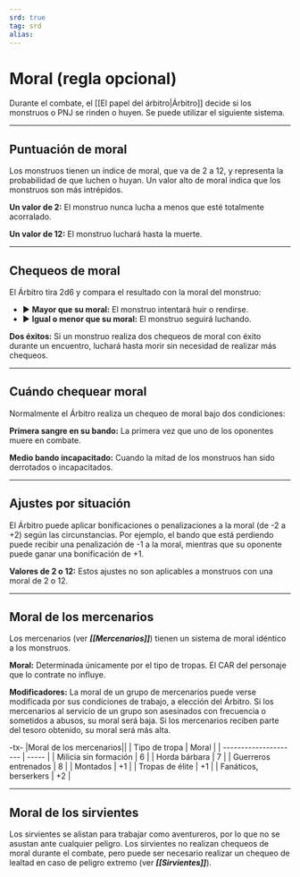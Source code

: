```yaml
---
srd: true
tag: srd
alias: 
---
```

# Moral (regla opcional)

Durante el combate, el [[El papel del árbitro|Árbitro]] decide si los monstruos o PNJ se rinden o huyen. Se puede utilizar el siguiente sistema.

---
## Puntuación de moral

Los monstruos tienen un índice de moral, que va de 2 a 12, y representa la probabilidad de que luchen o huyan. Un valor alto de moral indica que los monstruos son más intrépidos.

**Un valor de 2:** El monstruo nunca lucha a menos que esté totalmente acorralado.

**Un valor de 12:** El monstruo luchará hasta la muerte.

---
## Chequeos de moral

El Árbitro tira 2d6 y compara el resultado con la moral del monstruo: 

- ▶ **Mayor que su moral:** El monstruo intentará huir o rendirse. 
- ▶ **Igual o menor que su moral:** El monstruo seguirá luchando.

**Dos éxitos:** Si un monstruo realiza dos chequeos de moral con éxito durante un encuentro, luchará hasta morir sin necesidad de realizar más chequeos.

---
## Cuándo chequear moral

Normalmente el Árbitro realiza un chequeo de moral bajo dos condiciones:

**Primera sangre en su bando:** La primera vez que uno de los oponentes muere en combate.

**Medio bando incapacitado:** Cuando la mitad de los monstruos han sido derrotados o incapacitados.

---
## Ajustes por situación

El Árbitro puede aplicar bonificaciones o penalizaciones a la moral (de -2 a +2) según las circunstancias. Por ejemplo, el bando que está perdiendo puede recibir una penalización de -1 a la moral, mientras que su oponente puede ganar una bonificación de +1.

**Valores de 2 o 12:** Estos ajustes no son aplicables a monstruos con una moral de 2 o 12.

---
## Moral de los mercenarios

Los mercenarios (ver **_[[Mercenarios]]_**) tienen un sistema de moral idéntico a los monstruos.

**Moral:** Determinada únicamente por el tipo de tropas. El CAR del personaje que lo contrate no influye.

**Modificadores:** La moral de un grupo de mercenarios puede verse modificada por sus condiciones de trabajo, a elección del Árbitro. Si los mercenarios al servicio de un grupo son asesinados con frecuencia o sometidos a abusos, su moral será baja. Si los mercenarios reciben parte del tesoro obtenido, su moral será más alta.

-tx-
|Moral de los mercenarios||
| Tipo de tropa         | Moral |
| --------------------- | ----- |
| Milicia sin formación | 6     |
| Horda bárbara         | 7     |
| Guerreros entrenados  | 8     |
| Montados              | +1    |
| Tropas de élite       | +1    | 
| Fanáticos, berserkers | +2    |

---
## Moral de los sirvientes

Los sirvientes se alistan para trabajar como aventureros, por lo que no se asustan ante cualquier peligro. Los sirvientes no realizan chequeos de moral durante el combate, pero puede ser necesario realizar un chequeo de lealtad en caso de peligro extremo (ver **_[[Sirvientes]]_**).
